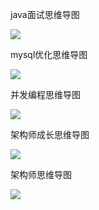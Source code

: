 java面试思维导图

![](./思维导图/java面试思维导图.png)



mysql优化思维导图

![](./思维导图/mysql优化思维导图.jpg)

并发编程思维导图

![](./思维导图/并发编程思维导图.jpg)

架构师成长思维导图

![](./思维导图/架构师成长思维导图.png)

架构师思维导图

![](./思维导图/架构师思维导图.png)